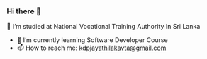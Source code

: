 ### Hi there 👋
🔭 I’m studied at National Vocational Training Authority In Sri Lanka
- 🌱 I’m currently learning Software Developer Course
- 📫 How to reach me: kdpjayathilakavta@gmail.com
<!--
**Dimuthu-Pinsara/Dimuthu-Pinsara** is a ✨ _special_ ✨ repository because its `README.md` (this file) appears on your GitHub profile.

Here are some ideas to get you started:

- 
-->
